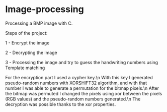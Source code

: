 # Image-processing
Processing a BMP image with C. 

Steps of the project:

1 - Encrypt the image

2 - Decrypting the image

3 - Processing the image and try to guess the handwriting numbers using Template matching

For the encryption part I used a cypher key.\n
With this key I generated pseudo-random numbers with XORSHIFT32 algorithm, and with that number I was able to generate a permutation for the bitmap pixels.\n
After the bitmap was permuted I changed the pixels using xor between the pixels (RGB values) and the pseudo-random numbers generated.\n 
The decryption was possible thanks to the xor properties.
